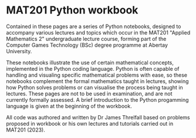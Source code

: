 # MAT201 Python workbook

Contained in these pages are a series of Python notebooks, designed to accompany various lectures and topics which occur in the MAT201 "Applied Mathematics 2" undergraduate lecture course, forming part of the Computer Games Technology (BSc) degree programme at Abertay University.

These notebooks illustrate the use of certain mathematical concepts, implemented in the Python coding language. Python is often capable of handling and visualing specific mathematical problems with ease, so these notebooks complement the formal mathematics taught in lectures, showing how Python solves problems or can visualise the process being taught in lectures. These pages are not to be used in examination, and are not currently formally assessed. A brief introduction to the Python progamming language is given at the beginning of the workbook.

All code was authored and written by Dr James Threlfall based on problems proposed in workbook or his own lectures and tutorials carried out in MAT201 (2023).
